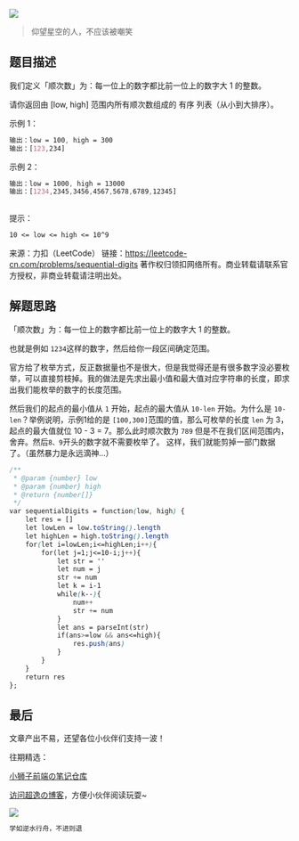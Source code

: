 ![](https://imgconvert.csdnimg.cn/aHR0cHM6Ly9jZG4uanNkZWxpdnIubmV0L2doL2Nob2NvbGF0ZTE5OTkvY2RuL2ltZy8yMDIwMDgyODE0NTUyMS5qcGc?x-oss-process=image/format,png)
>仰望星空的人，不应该被嘲笑

## 题目描述

我们定义「顺次数」为：每一位上的数字都比前一位上的数字大 1 的整数。

请你返回由 [low, high] 范围内所有顺次数组成的 有序 列表（从小到大排序）。

 

示例 1：

```css
输出：low = 100, high = 300
输出：[123,234]
```

示例 2：

```css
输出：low = 1000, high = 13000
输出：[1234,2345,3456,4567,5678,6789,12345]
 
```

提示：

```css
10 <= low <= high <= 10^9
```

来源：力扣（LeetCode）
链接：https://leetcode-cn.com/problems/sequential-digits
著作权归领扣网络所有。商业转载请联系官方授权，非商业转载请注明出处。



## 解题思路
「顺次数」为：每一位上的数字都比前一位上的数字大 1 的整数。

也就是例如 `1234`这样的数字，然后给你一段区间确定范围。

官方给了枚举方式，反正数据量也不是很大，但是我觉得还是有很多数字没必要枚举，可以直接剪枝掉。我的做法是先求出最小值和最大值对应字符串的长度，即求出我们能枚举的数字的长度范围。

然后我们的起点的最小值从 `1` 开始，起点的最大值从 `10-len` 开始。为什么是 `10-len`？举例说明，示例1给的是 `[100,300]`范围的值，那么可枚举的长度 `len` 为 3，起点的最大值就位 10 - 3 = 7。那么此时顺次数为 `789` 但是不在我们区间范围内，舍弃。然后`8、9`开头的数字就不需要枚举了。 这样，我们就能剪掉一部门数据了。（虽然暴力是永远滴神...）

```css
/**
 * @param {number} low
 * @param {number} high
 * @return {number[]}
 */
var sequentialDigits = function(low, high) {
    let res = []
    let lowLen = low.toString().length
    let highLen = high.toString().length
    for(let i=lowLen;i<=highLen;i++){
        for(let j=1;j<=10-i;j++){
            let str = ''
            let num = j
            str += num
            let k = i-1
            while(k--){
                num++
                str += num
            }
            let ans = parseInt(str)
            if(ans>=low && ans<=high){
                res.push(ans)
            }
        }
    }
    return res    
};
```


## 最后
文章产出不易，还望各位小伙伴们支持一波！

往期精选：

<a href="https://github.com/Chocolate1999/Front-end-learning-to-organize-notes">小狮子前端の笔记仓库</a>

<a href="https://yangchaoyi.vip/">访问超逸の博客</a>，方便小伙伴阅读玩耍~

![](https://img-blog.csdnimg.cn/2020090211491121.png#pic_center)

```javascript
学如逆水行舟，不进则退
```



